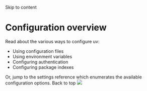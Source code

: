 Skip to content 
# Configuration overview
Read about the various ways to configure uv:
  * Using configuration files
  * Using environment variables
  * Configuring authentication
  * Configuring package indexes


Or, jump to the settings reference which enumerates the available configuration options.
Back to top 
![](https://cdn.usefathom.com/?h=https%3A%2F%2Fdocs.astral.sh&p=%2Fuv%2Fconfiguration%2F&r=&sid=ESKBRHGN&qs=%7B%7D&cid=3515040)
